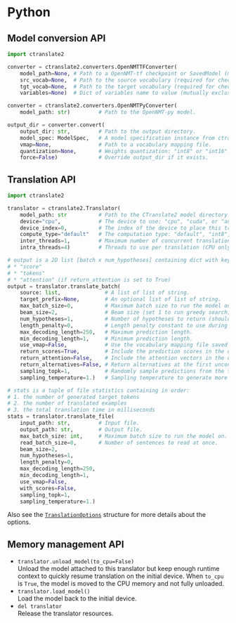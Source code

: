 # Python

## Model conversion API

```python
import ctranslate2

converter = ctranslate2.converters.OpenNMTTFConverter(
    model_path=None, # Path to a OpenNMT-tf checkpoint or SavedModel (mutually exclusive with variables)
    src_vocab=None,  # Path to the source vocabulary (required for checkpoints).
    tgt_vocab=None,  # Path to the target vocabulary (required for checkpoints).
    variables=None)  # Dict of variables name to value (mutually exclusive with model_path).

converter = ctranslate2.converters.OpenNMTPyConverter(
    model_path: str)         # Path to the OpenNMT-py model.

output_dir = converter.convert(
    output_dir: str,         # Path to the output directory.
    model_spec: ModelSpec,   # A model specification instance from ctranslate2.specs.
    vmap=None,               # Path to a vocabulary mapping file.
    quantization=None,       # Weights quantization: "int8" or "int16".
    force=False)             # Override output_dir if it exists.
```

## Translation API

```python
import ctranslate2

translator = ctranslate2.Translator(
    model_path: str          # Path to the CTranslate2 model directory.
    device="cpu",            # The device to use: "cpu", "cuda", or "auto".
    device_index=0,          # The index of the device to place this translator on.
    compute_type="default"   # The computation type: "default", "int8", "int16", or "float".
    inter_threads=1,         # Maximum number of concurrent translations (CPU only).
    intra_threads=4)         # Threads to use per translation (CPU only).

# output is a 2D list [batch x num_hypotheses] containing dict with keys:
# * "score"
# * "tokens"
# * "attention" (if return_attention is set to True)
output = translator.translate_batch(
    source: list,              # A list of list of string.
    target_prefix=None,        # An optional list of list of string.
    max_batch_size=0,          # Maximum batch size to run the model on.
    beam_size=2,               # Beam size (set 1 to run greedy search).
    num_hypotheses=1,          # Number of hypotheses to return (should be <= beam_size).
    length_penalty=0,          # Length penalty constant to use during beam search.
    max_decoding_length=250,   # Maximum prediction length.
    min_decoding_length=1,     # Minimum prediction length.
    use_vmap=False,            # Use the vocabulary mapping file saved in this model.
    return_scores=True,        # Include the prediction scores in the output.
    return_attention=False,    # Include the attention vectors in the output.
    return_alternatives=False, # Return alternatives at the first unconstrained decoding position.
    sampling_topk=1,           # Randomly sample predictions from the top K candidates (with beam_size=1).
    sampling_temperature=1.)   # Sampling temperature to generate more random samples.

# stats is a tuple of file statistics containing in order:
# 1. the number of generated target tokens
# 2. the number of translated examples
# 3. the total translation time in milliseconds
stats = translator.translate_file(
    input_path: str,         # Input file.
    output_path: str,        # Output file.
    max_batch_size: int,     # Maximum batch size to run the model on.
    read_batch_size=0,       # Number of sentences to read at once.
    beam_size=2,
    num_hypotheses=1,
    length_penalty=0,
    max_decoding_length=250,
    min_decoding_length=1,
    use_vmap=False,
    with_scores=False,
    sampling_topk=1,
    sampling_temperature=1.)
```

Also see the [`TranslationOptions`](../include/ctranslate2/translator.h) structure for more details about the options.

## Memory management API

* `translator.unload_model(to_cpu=False)`<br/>Unload the model attached to this translator but keep enough runtime context to quickly resume translation on the initial device. When `to_cpu` is `True`, the model is moved to the CPU memory and not fully unloaded.
* `translator.load_model()`<br/>Load the model back to the initial device.
* `del translator`<br/>Release the translator resources.
